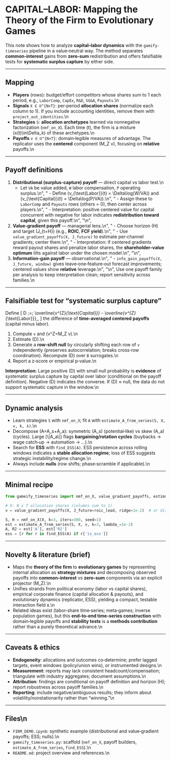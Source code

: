 # CAPITAL–LABOR: Mapping the Theory of the Firm to Evolutionary Games

This note shows how to analyze **capital–labor dynamics** with the `gamify-timeseries` pipeline in a value‑neutral way. The method separates **common‑interest** gains from **zero‑sum** redistribution and offers falsifiable tests for **systematic surplus capture** by either side.

---

## Mapping

- **Players** (rows): budget/effort competitors whose shares sum to 1 each period, e.g., `LaborComp`, `CapEx`, `R&D`, `SG&A`, `Payouts`.\n
- **Signals** `X ∈ ℝ^{N×T}`: per‑period **allocation shares** (normalize each column to 1). If you include accounting identities, remove them with `project_out_identities`.\n
- **Strategies** `S`: **allocation archetypes** learned via nonnegative factorization (`nmf_on_X`). Each time \(t\), the firm is a mixture \(x(t)\in\Delta_k\) of these archetypes.\n
- **Payoffs** `v ∈ ℝ^{N×T}`: domain‑legible measures of advantage. The replicator uses the **centered** component \(M_Z v\), focusing on **relative** payoffs.\n

---

## Payoff definitions

1. **Distributional (surplus‑capture) payoff** — direct capital vs labor test.\n
   - Let `VA` be value added, `W` labor compensation, `P` operating surplus.\n",
   "   - Define \(v_{\\text{Labor}}(t) = \\Delta\\log(W/VA)\) and \(v_{\\text{Capital}}(t) = \\Delta\\log(P/VA)\).\n",
   "   - Assign these to `LaborComp` and `Payouts` rows (others = 0), then center across players.\n",
   "   - Interpretation: positive centered value for capital concurrent with negative for labor indicates **redistribution toward capital**, given this payoff.\n",
   "\n",
2. **Value‑gradient payoff** — managerial lens.\n",
   "   - Choose horizon \(H\) and target \(J_{t+H}\) (e.g., **ROIC**, **FCF yield**).\n",
   "   - Use `value_gradient_payoffs(X, J_future)` to estimate per‑channel gradients; center them.\n",
   "   - Interpretation: if centered gradients reward payout shares and penalize labor shares, the **shareholder‑value optimum** tilts against labor under the chosen model.\n",
   "\n",
3. **Information‑gain payoff** — observational.\n",
   "   - `info_gain_payoffs(X, J_future, window)` gives leave‑one‑feature‑out forecast improvements; centered values show **relative** leverage.\n",
   "\n",
Use one payoff family per analysis to keep interpretation clean; report sensitivity across families.\n

---

## Falsifiable test for “systematic surplus capture”

Define
\[
D \;=\; \\overline{v^{Z}_{\\text{Capital}}} - \\overline{v^{Z}_{\\text{Labor}}}\,,
\]
the difference of **time‑averaged centered payoffs** (capital minus labor).

1. Compute `v` and \(v^Z=M_Z v\).\n
2. Estimate \(D\).\n
3. Generate a **row‑shift null** by circularly shifting each row of `v` independently (preserves autocorrelation; breaks cross‑row coordination). Recompute \(D\) over `B` surrogates.\n
4. Report a z‑score or empirical p‑value.\n

**Interpretation:** Large positive \(D\) with small null probability is **evidence** of systematic surplus capture by capital over labor (conditional on the payoff definition). Negative \(D\) indicates the converse. If \(D\) ≈ null, the data do not support systematic capture in the window.\n

---

## Dynamic analysis

- Learn strategies `S` with `nmf_on_X`; fit `A` with `estimate_A_from_series(S, X, v, k, λ)`.\n
- Decompose \(A=A_s+A_a\): symmetric \(A_s\) (potential‑like) vs skew \(A_a\) (cycles). Large \(\\|A_a\\|\) flags **bargaining/rotation cycles** (buybacks → wage catch‑up → automation → …).\n
- Search for **ESS** with `find_ESS(A)`. ESS persistence across rolling windows indicates a **stable allocation regime**; loss of ESS suggests strategic instability/regime change.\n
- Always include **nulls** (row shifts; phase‑scramble if applicable).\n

---

## Minimal recipe

```python
from gameify_timeseries import nmf_on_X, value_gradient_payoffs, estimate_A_from_series, find_ESS

# X: N x T allocation shares (columns sum to 1)
v = value_gradient_payoffs(X, J_future=roic_lead, ridge=1e-2)  # or distributional Δlog shares

S, H = nmf_on_X(X, k=3, iters=300, seed=1)
est = estimate_A_from_series(S, X, v, k=3, lambda_=1e-2)
A, R2 = est['A'], est['R2']
ess = [r for r in find_ESS(A) if r['is_ess']]
```

---

## Novelty & literature (brief)

- Maps the **theory of the firm** to **evolutionary games** by representing internal allocation as **strategy mixtures** and decomposing observed payoffs into **common‑interest** vs **zero‑sum** components via an explicit projector \(M_Z\).\n
- Unifies strands from political economy (labor vs capital shares), empirical corporate finance (capital allocation & payouts), and evolutionary dynamics (replicator, ESS), yielding a compact, testable interaction field `A`.\n
- Related ideas exist (labor‑share time‑series; meta‑games; inverse population games), but this **end‑to‑end time‑series construction** with domain‑legible payoffs and **stability tests** is a **methods contribution** rather than a purely theoretical advance.\n

---

## Caveats & ethics

- **Endogeneity**: allocations and outcomes co‑determine; prefer lagged targets, event windows (policy/union wins), or instrumented designs.\n
- **Measurement**: reports may lack consistent headcount/compensation; triangulate with industry aggregates; document assumptions.\n
- **Attribution**: findings are conditional on payoff definition and horizon \(H\); report robustness across payoff families.\n
- **Reporting**: include negative/ambiguous results; they inform about volatility/nonstationarity rather than “winning.”\n

---

## Files\n
- `FIRM_DEMO.ipynb`: synthetic example (distributional and value‑gradient payoffs; ESS; nulls).\n
- `gameify_timeseries.py`: scaffold (`nmf_on_X`, payoff builders, `estimate_A_from_series`, `find_ESS`).\n
- `README.md`: project overview and references.\n
